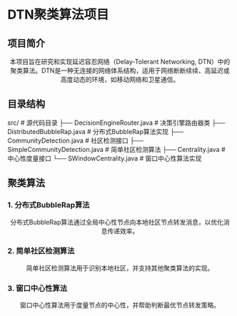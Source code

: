 # DTN聚类算法项目

## 项目简介

<p align="center">
  本项目旨在研究和实现延迟容忍网络（Delay-Tolerant Networking, DTN）中的聚类算法。DTN是一种无连接的网络体系结构，适用于网络断断续续、高延迟或高度动态的环境，如移动网络和卫星通信。
</p>

## 目录结构

src/ # 源代码目录
├── DecisionEngineRouter.java # 决策引擎路由器类
├── DistributedBubbleRap.java # 分布式BubbleRap算法实现
├── CommunityDetection.java # 社区检测接口
├── SimpleCommunityDetection.java # 简单社区检测算法
├── Centrality.java # 中心性度量接口
└── SWindowCentrality.java # 窗口中心性算法实现


## 聚类算法

### 1. 分布式BubbleRap算法

<p align="center">
  分布式BubbleRap算法通过全局中心性节点向本地社区节点转发消息，以优化消息传递效率。
</p>

### 2. 简单社区检测算法

<p align="center">
  简单社区检测算法用于识别本地社区，并支持其他聚类算法的实现。
</p>

### 3. 窗口中心性算法

<p align="center">
  窗口中心性算法用于度量节点的中心性，并帮助判断最优节点转发策略。
</p>

